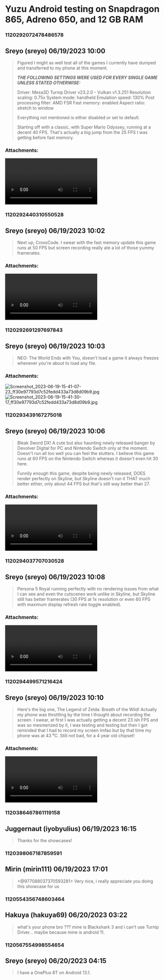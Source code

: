 # Yuzu Android testing on Snapdragon 865, Adreno 650, and 12 GB RAM
### 1120292072478486578
## Sreyo (sreyo) 06/19/2023 10:00 

> Figured I might as well test all of the games I currently have dumped and transferred to my phone at this moment.
> 
> ***THE FOLLOWING SETTINGS WERE USED FOR EVERY SINGLE GAME UNLESS STATED OTHERWISE:***
> 
> Driver: Mesa3D Turnip Driver v23.2.0 - Vulkan v1.3.251
> Resolution scaling: 0.75x
> System mode: handheld
> Emulation speed: 130%
> Post processing filter: AMD FSR
> Fast memory: enabled
> Aspect ratio: stretch to window
> 
> Everything not mentioned is either disabled or set to default.
> 
> Starting off with a classic, with Super Mario Odyssey, running at a decent 40 FPS. That's actually a big jump from the 25 FPS I was getting before fast memory.
### Attachments: 
![VID_20230619160005.mp4](https://yuzudiscordbackup.s3.us-west-2.amazonaws.com/files-media/1120292072478486578_VID_20230619160005.mp4)

### 1120292440310550528
## Sreyo (sreyo) 06/19/2023 10:02 

> Next up, CrossCode. I swear with the fast memory update this game runs at 50 FPS but screen recording really ate a lot of those yummy framerates.
### Attachments: 
![VID_20230619160110.mp4](https://yuzudiscordbackup.s3.us-west-2.amazonaws.com/files-media/1120292440310550528_VID_20230619160110.mp4)

### 1120292691297697843
## Sreyo (sreyo) 06/19/2023 10:03 

> NEO: The World Ends with You, doesn't load a game it always freezes whenever you're about to load any file.
### Attachments: 
![Screenshot_2023-06-19-15-41-07-23_ff30e97793d7c52fedd433a73d8d09b9.jpg](https://yuzudiscordbackup.s3.us-west-2.amazonaws.com/files-media/1120292691297697843_Screenshot_2023-06-19-15-41-07-23_ff30e97793d7c52fedd433a73d8d09b9.jpg)
![Screenshot_2023-06-19-15-41-30-17_ff30e97793d7c52fedd433a73d8d09b9.jpg](https://yuzudiscordbackup.s3.us-west-2.amazonaws.com/files-media/1120292691297697843_Screenshot_2023-06-19-15-41-30-17_ff30e97793d7c52fedd433a73d8d09b9.jpg)

### 1120293439167275018
## Sreyo (sreyo) 06/19/2023 10:06 

> Bleak Sword DX! A cute but also haunting newly released banger by Devolver Digital for PC and Nintendo Switch only at the moment. Doesn't run all too well you can feel the stutters. I believe this game runs at 60 FPS on the Nintendo Switch whereas it doesn't even hit 30 here.
> 
> Funnily enough this game, despite being newly released, DOES render perfectly on Skyline, but Skyline doesn't run it THAT much better either, only about 44 FPS but that's still way better than 27.
### Attachments: 
![Record_2023-06-19-15-43-30_ff30e97793d7c52fedd433a73d8d09b9.mp4](https://yuzudiscordbackup.s3.us-west-2.amazonaws.com/files-media/1120293439167275018_Record_2023-06-19-15-43-30_ff30e97793d7c52fedd433a73d8d09b9.mp4)

### 1120294037707030528
## Sreyo (sreyo) 06/19/2023 10:08 

> Persona 5 Royal running perfectly with no rendering issues from what I can see and even the cutscenes work unlike in Skyline, but Skyline still has better framerates (30 FPS at 1x resolution or even 60 FPS with maximum display refresh rate toggle enabled).
### Attachments: 
![VID_20230619160624.mp4](https://yuzudiscordbackup.s3.us-west-2.amazonaws.com/files-media/1120294037707030528_VID_20230619160624.mp4)

### 1120294499571216424
## Sreyo (sreyo) 06/19/2023 10:10 

> Here's the big one, The Legend of Zelda: Breath of the Wild! Actually my phone was throttling by the time I thought about recording the screen. I swear, at first I was actually getting a decent 23 ish FPS and was so mesmerized by it, I was testing and testing but then I got reminded that I had to record my screen lmfao but by that time my phone was at 43 ⁰C. Still not bad, for a 4 year old chipset!
### Attachments: 
![VID_20230619160656.mp4](https://yuzudiscordbackup.s3.us-west-2.amazonaws.com/files-media/1120294499571216424_VID_20230619160656.mp4)

### 1120386467861119158
## Juggernaut (iyobyulius) 06/19/2023 16:15 

> Thanks for the showcases!

### 1120398067187859591
## Mirin (mirin111) 06/19/2023 17:01 

> <@977088037370593281> Very nice, i really appreciate you doing this showcase for us

### 1120554356748603464
## Hakuya (hakuya69) 06/20/2023 03:22 

> what's your phone bro ??? mine is Blackshark 3 and i can't use Turnip Driver... maybe because mine is android 11.

### 1120567554998554654
## Sreyo (sreyo) 06/20/2023 04:15 

> I have a OnePlus 8T on Android 13.1.


